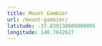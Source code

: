 ```yaml
---
title: Mount Gambier
url: /mount-gambier/
latitude: -37.830138600000005
longitude: 140.7842627
---
```

